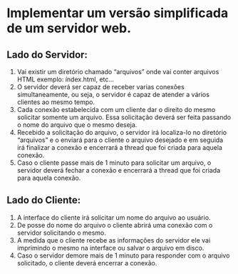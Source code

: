 # Implementar um versão simplificada de um servidor web.
## Lado do Servidor:
1) Vai existir um diretório chamado “arquivos” onde vai conter arquivos HTML exemplo:
índex.html, etc...
2) O servidor deverá ser capaz de receber varias conexões simultaneamente, ou seja, o
servidor é capaz de atender a vários clientes ao mesmo tempo.
3) Cada conexão estabelecida com um cliente dar o direito do mesmo solicitar somente
um arquivo. Essa solicitação deverá ser feita passando o nome do arquivo que o
mesmo deseja.
4) Recebido a solicitação do arquivo, o servidor irá localiza-lo no diretório “arquivos” e o
enviará para o cliente o arquivo desejado e em seguida irá finalizar a conexão e
encerrará a thread que foi criada para aquela conexão.
5) Caso o cliente passe mais de 1 minuto para solicitar um arquivo, o servidor deverá
fechar a conexão e encerrará a thread que foi criada para aquela conexão.

## Lado do Cliente:

1) A interface do cliente irá solicitar um nome do arquivo ao usuário.
2) De posse do nome do arquivo o cliente abrirá uma conexão com o servidor solicitando
o mesmo.
3) A medida que o cliente recebe as informações do servidor ele vai imprimindo o mesmo
na interface ou salvar o arquivo em disco.
4) Caso o servidor demore mais de 1 minuto para responder com o arquivo solicitado, o
cliente deverá encerrar a conexão.
